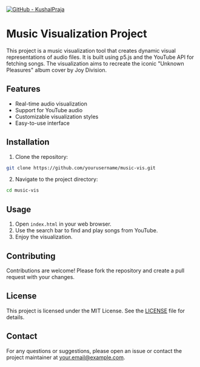 [![GitHub - KushalPraja](https://img.shields.io/badge/GitHub-KushalPraja-blue)](https://github.com/KushalPraja)

# Music Visualization Project

This project is a music visualization tool that creates dynamic visual representations of audio files. It is built using p5.js and the YouTube API for fetching songs. The visualization aims to recreate the iconic "Unknown Pleasures" album cover by Joy Division.

## Features

- Real-time audio visualization
- Support for YouTube audio
- Customizable visualization styles
- Easy-to-use interface

## Installation

1. Clone the repository:
  ```sh
  git clone https://github.com/yourusername/music-vis.git
  ```
2. Navigate to the project directory:
  ```sh
  cd music-vis
  ```

## Usage

1. Open `index.html` in your web browser.
2. Use the search bar to find and play songs from YouTube.
3. Enjoy the visualization.

## Contributing

Contributions are welcome! Please fork the repository and create a pull request with your changes.

## License

This project is licensed under the MIT License. See the [LICENSE](LICENSE) file for details.

## Contact

For any questions or suggestions, please open an issue or contact the project maintainer at your.email@example.com.
